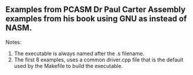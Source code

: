 ## Examples from PCASM Dr Paul Carter Assembly examples from his book using GNU as instead of NASM.

Notes:
1. The executable is always named after the .s filename.
2. The first 8 examples, uses a common driver.cpp file that is the default used by the Makefile to build the executable.
